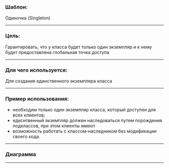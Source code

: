 ### Шаблон:

Одиночка (Singleton)

----------------------------------------------------------------------------------------------------------------------
### Цель:

Гарантировать, что у класса будет только один экземпляр и к нему будет предоставлена
глобальная точка доступа

----------------------------------------------------------------------------------------------------------------------
### Для чего используется:

Для создания единственного экземпляра класса

----------------------------------------------------------------------------------------------------------------------
### Пример использования:

- необходим только один экземпляр класса, который доступен для всех клиентов;
- едиснтвенный экземпляр должен наследоваться путем порождения подклассов, при этом клиенты имеют 
- возможность работать с классом-наследником без модификации своего кода.

----------------------------------------------------------------------------------------------------------------------
### Диаграмма


----------------------------------------------------------------------------------------------------------------------